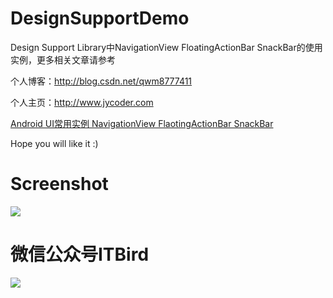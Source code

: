 # DesignSupportDemo
Design Support Library中NavigationView FloatingActionBar SnackBar的使用实例，更多相关文章请参考

个人博客：http://blog.csdn.net/qwm8777411

个人主页：http://www.jycoder.com


[Android UI常用实例 NavigationView FlaotingActionBar SnackBar](http://blog.csdn.net/qwm8777411/article/details/46460871)


Hope you will like it :)


Screenshot
==========================
<a>
  <img src="https://github.com/msAndroid/DesignSupportDemo/blob/master/app/src/main/res/mipmap-xxhdpi/screenshot.gif"/>
</a>

微信公众号ITBird
==========================
<a>
  <img src="https://github.com/JueYingCoder/UseAsyncTask/blob/master/app/src/main/res/mipmap-xxhdpi/weixin.jpg"/>
</a>
